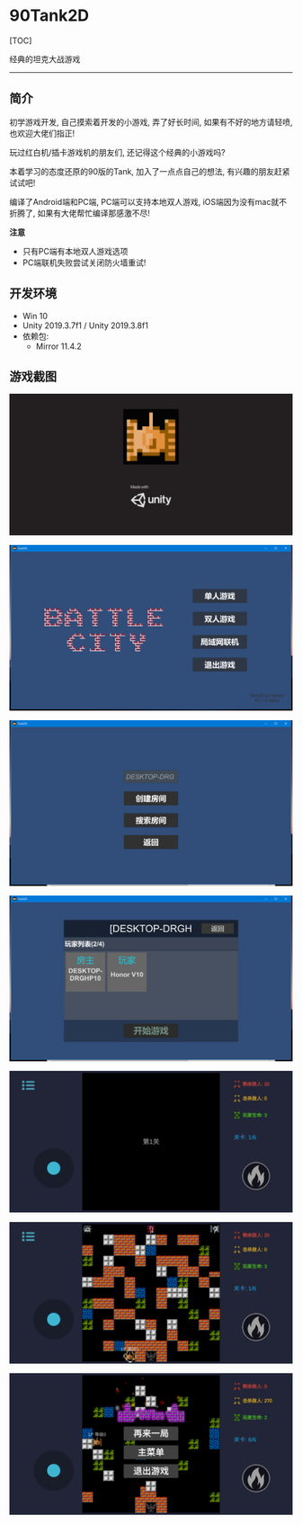 # 90Tank2D

[TOC]

经典的坦克大战游戏

-----

## 简介

初学游戏开发, 自己摸索着开发的小游戏, 弄了好长时间, 如果有不好的地方请轻喷, 也欢迎大佬们指正!

玩过红白机/插卡游戏机的朋友们, 还记得这个经典的小游戏吗?

本着学习的态度还原的90版的Tank, 加入了一点点自己的想法, 有兴趣的朋友赶紧试试吧!

编译了Android端和PC端, PC端可以支持本地双人游戏, iOS端因为没有mac就不折腾了, 如果有大佬帮忙编译那感激不尽!

**注意**
* 只有PC端有本地双人游戏选项
* PC端联机失败尝试关闭防火墙重试!

## 开发环境

* Win 10
* Unity 2019.3.7f1 / Unity 2019.3.8f1
* 依赖包:
  * Mirror 11.4.2

## 游戏截图

![启动页面](img/launch.jpg)

![主菜单](img/menu.png)

![局域网联机](img/lan-menu.png)

![局域网房间](img/lan-room.png)

![游戏截图1](img/game1.jpg)

![游戏截图2](img/game2.jpg)

![游戏截图3](img/game3.jpg)
